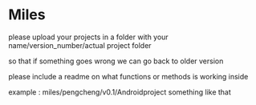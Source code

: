 # Miles 
please upload your projects in a folder with your name/version_number/actual project folder

so that if something goes wrong we can go back to older version

please include a readme on what functions or methods is working inside

example : miles/pengcheng/v0.1/Androidproject something like that
